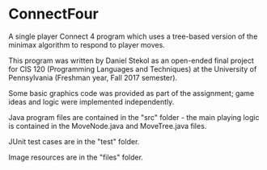 # ConnectFour
A single player Connect 4 program which uses a tree-based version of the minimax algorithm to respond to player moves.

This program was written by Daniel Stekol as an open-ended final project for CIS 120 (Programming Languages and Techniques) at the University of Pennsylvania (Freshman year, Fall 2017 semester). 

Some basic graphics code was provided as part of the assignment; game ideas and logic were implemented independently.

Java program files are contained in the "src" folder - the main playing logic is contained in the MoveNode.java and MoveTree.java files.

JUnit test cases are in the "test" folder.

Image resources are in the "files" folder.
